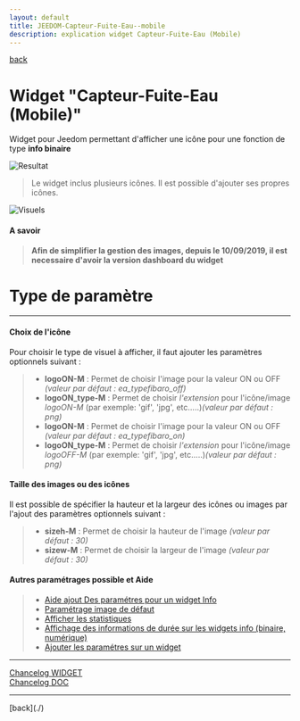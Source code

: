 ```yaml
---
layout: default
title: JEEDOM-Capteur-Fuite-Eau--mobile
description: explication widget Capteur-Fuite-Eau (Mobile)
---
```

[back](./)
# Widget "Capteur-Fuite-Eau (Mobile)" 

Widget pour Jeedom permettant d'afficher une icône pour une fonction de type <b>info binaire</b>
<p><img src="../img/RESULTAT_JEEDOM_Capteur-Fuite-Eau--mobile.png" alt="Resultat" /></p>
<blockquote>
Le widget inclus plusieurs icônes. Il est possible d'ajouter ses propres icônes.
</blockquote>
<p><img src="../img/VISUEL - JEEDOM-Capteur-Fuite-Eau.png" alt="Visuels" /></p>

<h4 id="A Savoir">A savoir</h4>
<blockquote>
<b>Afin de simplifier la gestion des images, depuis le 10/09/2019, il est necessaire d'avoir la version dashboard du widget</b>
</blockquote>

<h1 id="Type de paramètre">Type de paramètre</h1>
<hr />
<h4 id="Logo">Choix de l'icône</h4>
Pour choisir le type de visuel à afficher, il faut ajouter les paramètres optionnels suivant :
<blockquote>
        <ul>
            <li><b>logoON-M</b> : Permet de choisir l'image pour la valeur ON ou OFF <i>(valeur par défaut : ea_typefibaro_off)</i></li>
            <li><b>logoON_type-M</b> : Permet de choisir <i>l'extension</i> pour l'icône/image <i>logoON-M</i> (par exemple: 'gif', 'jpg', etc.....)<i>(valeur par défaut : png)</i></li>
            <li><b>logoON-M</b> : Permet de choisir l'image pour la valeur ON ou OFF <i>(valeur par défaut : ea_typefibaro_on)</i></li>
            <li><b>logoON_type-M</b> : Permet de choisir <i>l'extension</i> pour l'icône/image <i>logoOFF-M</i> (par exemple: 'gif', 'jpg', etc.....)<i>(valeur par défaut : png)</i></li>
        </ul>
</blockquote>

<h4 id="Taille">Taille des images ou des icônes</h4>
Il est possible de spécifier la hauteur et la largeur des icônes ou images par l'ajout des paramètres optionnels suivant :
<blockquote>
        <ul>
            <li><b>sizeh-M</b> : Permet de choisir la hauteur de l'image <i>(valeur par défaut : 30)</i></li>
            <li><b>sizew-M</b> : Permet de choisir la largeur de l'image <i>(valeur par défaut : 30)</i></li>
        </ul>
</blockquote>
 
<h4 id="Aide">Autres paramétrages possible et Aide</h4>
<blockquote>
        <ul>
            <li><a href="../aide/JEEDOM_AIDE_CONFIG_INFO.html">Aide ajout Des paramétres pour un widget Info</a></li>
            <li><a href="../aide/JEEDOM_AIDE_Error.html">Paramétrage image de défaut</a></li>
            <li><a href="../aide/JEEDOM_AIDE_STATS.html">Afficher les statistiques</a></li>
            <li><a href="../aide/JEEDOM_AIDE_STATS_TEMPS.html">Affichage des informations de durée sur les widgets info (binaire, numérique)</a></li>
            <li><a href="../aide/JEEDOM_AIDE_PARA.html">Ajouter les paramétres sur un widget</a></li>
        </ul>
</blockquote>

<hr />
<dl>
    <a href="https://github.com/JEALG/JEEDOM-Capteur-Fuite-Eau--mobile/commits/master">Chancelog WIDGET</a><br/>
    <a href="https://github.com/JEALG/JEEDOM-Widget_JAG-doc/commits/master">Chancelog DOC</a>
</dl>
<hr />
[back](./)